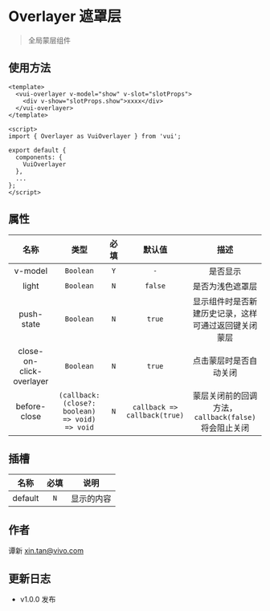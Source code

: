 # Overlayer 遮罩层

> 全局蒙层组件

## 使用方法

```vue
<template>
  <vui-overlayer v-model="show" v-slot="slotProps">
    <div v-show="slotProps.show">xxxx</div>
  </vui-overlayer>
</template>

<script>
import { Overlayer as VuiOverlayer } from 'vui';

export default {
  components: {
    VuiOverlayer
  },
  ...
};
</script>
```

## 属性

|           名称           |                      类型                       | 必填 |            默认值            |                         描述                         |
| :----------------------: | :---------------------------------------------: | :--: | :--------------------------: | :--------------------------------------------------: |
|         v-model          |                    `Boolean`                    | `Y`  |             `-`              |                       是否显示                       |
|          light           |                    `Boolean`                    | `N`  |           `false`            |                   是否为浅色遮罩层                   |
|        push-state        |                    `Boolean`                    | `N`  |            `true`            | 显示组件时是否新建历史记录，这样可通过返回键关闭蒙层 |
| close-on-click-overlayer |                    `Boolean`                    | `N`  |            `true`            |                点击蒙层时是否自动关闭                |
|       before-close       | `(callback: (close?: boolean) => void) => void` | `N`  | `callback => callback(true)` | 蒙层关闭前的回调方法，`callback(false)`将会阻止关闭  |

## 插槽

|  名称   | 必填 |    说明    |
| :-----: | :--: | :--------: |
| default | `N`  | 显示的内容 |

## 作者

谭新 <xin.tan@vivo.com>

## 更新日志

- v1.0.0 发布
